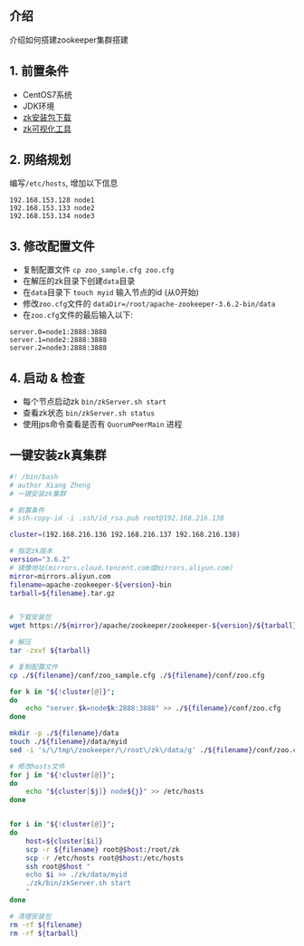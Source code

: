 ## 介绍
介绍如何搭建zookeeper集群搭建



## 1. 前置条件

- CentOS7系统
- JDK环境
- [zk安装包下载](https://mirrors.aliyun.com/apache/zookeeper/zookeeper-3.6.2/apache-zookeeper-3.6.2-bin.tar.gz)
- [zk可视化工具]()



## 2. 网络规划

编写`/etc/hosts`, 增加以下信息
```
192.168.153.128 node1
192.168.153.133 node2
192.168.153.134 node3
```



## 3. 修改配置文件

- 复制配置文件 `cp zoo_sample.cfg zoo.cfg`
- 在解压的zk目录下创建`data`目录
- 在`data`目录下 `touch myid` 输入节点的id (从0开始)
- 修改`zoo.cfg`文件的 `dataDir=/root/apache-zookeeper-3.6.2-bin/data`
- 在`zoo.cfg`文件的最后输入以下:
```
server.0=node1:2888:3888
server.1=node2:2888:3888
server.2=node3:2888:3888
```



## 4. 启动 & 检查

- 每个节点启动zk `bin/zkServer.sh start`
- 查看zk状态 `bin/zkServer.sh status`
- 使用jps命令查看是否有 `QuorumPeerMain` 进程



## 一键安装zk真集群

```bash
#! /bin/bash
# author Xiang Zheng
# 一键安装zk集群

# 前置条件
# ssh-copy-id -i .ssh/id_rsa.pub root@192.168.216.138

cluster=(192.168.216.136 192.168.216.137 192.168.216.138)

# 指定zk版本
version="3.6.2"
# 镜像地址(mirrors.cloud.tencent.com或mirrors.aliyun.com)
mirror=mirrors.aliyun.com
filename=apache-zookeeper-${version}-bin
tarball=${filename}.tar.gz


# 下载安装包
wget https://${mirror}/apache/zookeeper/zookeeper-${version}/${tarball}

# 解压
tar -zxvf ${tarball}

# 复制配置文件
cp ./${filename}/conf/zoo_sample.cfg ./${filename}/conf/zoo.cfg

for k in "${!cluster[@]}";
do
    echo "server.$k=node$k:2888:3888" >> ./${filename}/conf/zoo.cfg
done

mkdir -p ./${filename}/data
touch ./${filename}/data/myid
sed -i 's/\/tmp\/zookeeper/\/root\/zk\/data/g' ./${filename}/conf/zoo.cfg

# 修改hosts文件
for j in "${!cluster[@]}";
do
    echo "${cluster[$j]} node${j}" >> /etc/hosts
done


for i in "${!cluster[@]}";
do
    host=${cluster[$i]}
    scp -r ${filename} root@$host:/root/zk
    scp -r /etc/hosts root@$host:/etc/hosts
    ssh root@$host "
    echo $i >> ./zk/data/myid
    ./zk/bin/zkServer.sh start
    "
done

# 清理安装包
rm -rf ${filename}
rm -rf ${tarball}
```